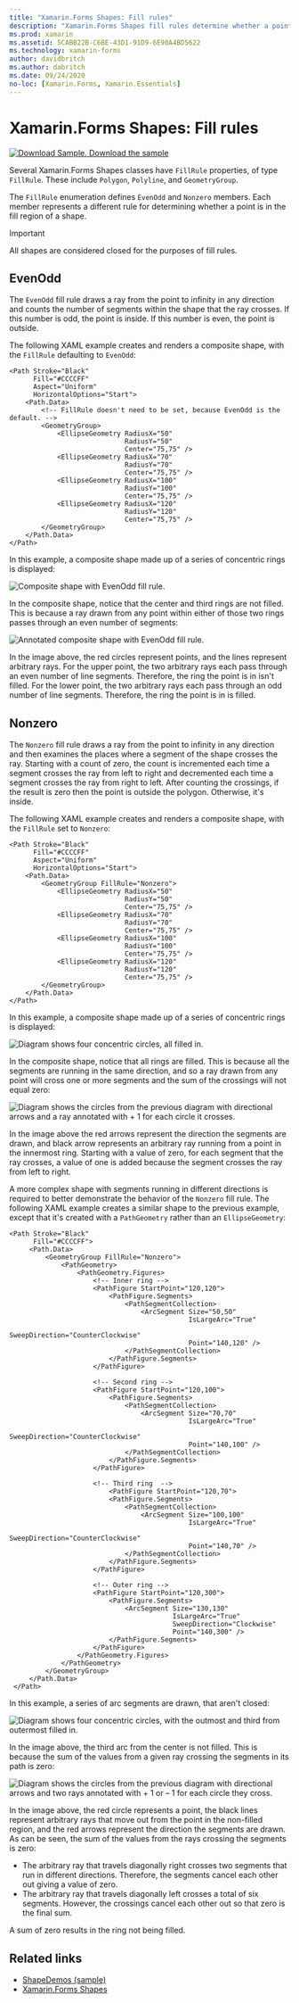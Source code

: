 ```yaml
---
title: "Xamarin.Forms Shapes: Fill rules"
description: "Xamarin.Forms Shapes fill rules determine whether a point is in the fill region of a shape."
ms.prod: xamarin
ms.assetid: 5CABB22B-C6BE-43D1-91D9-6E90A4BD5622
ms.technology: xamarin-forms
author: davidbritch
ms.author: dabritch
ms.date: 09/24/2020
no-loc: [Xamarin.Forms, Xamarin.Essentials]
---
```


# Xamarin.Forms Shapes: Fill rules

[![Download Sample.](~/media/shared/download.png) Download the sample](/samples/xamarin/xamarin-forms-samples/userinterface-shapesdemos/)

Several Xamarin.Forms Shapes classes have `FillRule` properties, of type `FillRule`. These include `Polygon`, `Polyline`, and `GeometryGroup`.

The `FillRule` enumeration defines `EvenOdd` and `Nonzero` members. Each member represents a different rule for determining whether a point is in the fill region of a shape.

> [!IMPORTANT]
> All shapes are considered closed for the purposes of fill rules.

## EvenOdd

The `EvenOdd` fill rule draws a ray from the point to infinity in any direction and counts the number of segments within the shape that the ray crosses. If this number is odd, the point is inside. If this number is even, the point is outside.

The following XAML example creates and renders a composite shape, with the `FillRule` defaulting to `EvenOdd`:

```xaml
<Path Stroke="Black"
      Fill="#CCCCFF"
      Aspect="Uniform"
      HorizontalOptions="Start">
    <Path.Data>
        <!-- FillRule doesn't need to be set, because EvenOdd is the default. -->
        <GeometryGroup>
            <EllipseGeometry RadiusX="50"
                             RadiusY="50"
                             Center="75,75" />
            <EllipseGeometry RadiusX="70"
                             RadiusY="70"
                             Center="75,75" />
            <EllipseGeometry RadiusX="100"
                             RadiusY="100"
                             Center="75,75" />
            <EllipseGeometry RadiusX="120"
                             RadiusY="120"
                             Center="75,75" />
        </GeometryGroup>
    </Path.Data>
</Path>
```

In this example, a composite shape made up of a series of concentric rings is displayed:

![Composite shape with EvenOdd fill rule.](fillrule-images/evenodd.png "Composite shape with EvenOdd fill rule")

In the composite shape, notice that the center and third rings are not filled. This is because a ray drawn from any point within either of those two rings passes through an even number of segments:

![Annotated composite shape with EvenOdd fill rule.](fillrule-images/evenodd-annotated.png "Annotated composite shape with EvenOdd fill rule")

In the image above, the red circles represent points, and the lines represent arbitrary rays. For the upper point, the two arbitrary rays each pass through an even number of line segments. Therefore, the ring the point is in isn't filled. For the lower point, the two arbitrary rays each pass through an odd number of line segments. Therefore, the ring the point is in is filled.

## Nonzero

The `Nonzero` fill rule draws a ray from the point to infinity in any direction and then examines the places where a segment of the shape crosses the ray. Starting with a count of zero, the count is incremented each time a segment crosses the ray from left to right and decremented each time a segment crosses the ray from right to left. After counting the crossings, if the result is zero then the point is outside the polygon. Otherwise, it's inside.

The following XAML example creates and renders a composite shape, with the `FillRule` set to `Nonzero`:

```xaml
<Path Stroke="Black"
      Fill="#CCCCFF"
      Aspect="Uniform"
      HorizontalOptions="Start">
    <Path.Data>
        <GeometryGroup FillRule="Nonzero">
            <EllipseGeometry RadiusX="50"
                             RadiusY="50"
                             Center="75,75" />
            <EllipseGeometry RadiusX="70"
                             RadiusY="70"
                             Center="75,75" />
            <EllipseGeometry RadiusX="100"
                             RadiusY="100"
                             Center="75,75" />
            <EllipseGeometry RadiusX="120"
                             RadiusY="120"
                             Center="75,75" />
        </GeometryGroup>
    </Path.Data>
</Path>
```

In this example, a composite shape made up of a series of concentric rings is displayed:

![Diagram shows four concentric circles, all filled in.](fillrule-images/nonzero.png "Composite shape with Nonzero fill rule")

In the composite shape, notice that all rings are filled. This is because all the segments are running in the same direction, and so a ray drawn from any point will cross one or more segments and the sum of the crossings will not equal zero:

![Diagram shows the circles from the previous diagram with directional arrows and a ray annotated with + 1 for each circle it crosses.](fillrule-images/nonzero-annotated.png "Annotated composite shape with Nonzero fill rule")

In the image above the red arrows represent the direction the segments are drawn, and black arrow represents an arbitrary ray running from a point in the innermost ring. Starting with a value of zero, for each segment that the ray crosses, a value of one is added because the segment crosses the ray from left to right.

A more complex shape with segments running in different directions is required to better demonstrate the behavior of the `Nonzero` fill rule. The following XAML example creates a similar shape to the previous example, except that it's created with a `PathGeometry` rather than an `EllipseGeometry`:

```xaml
<Path Stroke="Black"
      Fill="#CCCCFF">
     <Path.Data>
         <GeometryGroup FillRule="Nonzero">
             <PathGeometry>
                 <PathGeometry.Figures>
                     <!-- Inner ring -->
                     <PathFigure StartPoint="120,120">
                         <PathFigure.Segments>
                             <PathSegmentCollection>
                                 <ArcSegment Size="50,50"
                                             IsLargeArc="True"
                                             SweepDirection="CounterClockwise"
                                             Point="140,120" />
                             </PathSegmentCollection>
                         </PathFigure.Segments>
                     </PathFigure>

                     <!-- Second ring -->
                     <PathFigure StartPoint="120,100">
                         <PathFigure.Segments>
                             <PathSegmentCollection>
                                 <ArcSegment Size="70,70"
                                             IsLargeArc="True"
                                             SweepDirection="CounterClockwise"
                                             Point="140,100" />
                             </PathSegmentCollection>
                         </PathFigure.Segments>
                     </PathFigure>

                     <!-- Third ring  -->
                         <PathFigure StartPoint="120,70">
                         <PathFigure.Segments>
                             <PathSegmentCollection>
                                 <ArcSegment Size="100,100"
                                             IsLargeArc="True"
                                             SweepDirection="CounterClockwise"
                                             Point="140,70" />
                             </PathSegmentCollection>
                         </PathFigure.Segments>
                     </PathFigure>

                     <!-- Outer ring -->
                     <PathFigure StartPoint="120,300">
                         <PathFigure.Segments>
                             <ArcSegment Size="130,130"
                                         IsLargeArc="True"
                                         SweepDirection="Clockwise"
                                         Point="140,300" />
                         </PathFigure.Segments>
                     </PathFigure>
                 </PathGeometry.Figures>
             </PathGeometry>
         </GeometryGroup>
     </Path.Data>
 </Path>
```

In this example, a series of arc segments are drawn, that aren't closed:

![Diagram shows four concentric circles, with the outmost and third from outermost filled in.](fillrule-images/nonzero-gaps.png "Composite shape with Nonzero fill rule")

In the image above, the third arc from the center is not filled. This is because the sum of the values from a given ray crossing the segments in its path is zero:

![Diagram shows the circles from the previous diagram with directional arrows and two rays annotated with + 1 or – 1 for each circle they cross.](fillrule-images/nonzero-gaps-annotated.png "Annotated composite shape with Nonzero fill rule")

In the image above, the red circle represents a point, the black lines represent arbitrary rays that move out from the point in the non-filled region, and the red arrows represent the direction the segments are drawn. As can be seen, the sum of the values from the rays crossing the segments is zero:

- The arbitrary ray that travels diagonally right crosses two segments that run in different directions. Therefore, the segments cancel each other out giving a value of zero.
- The arbitrary ray that travels diagonally left crosses a total of six segments. However, the crossings cancel each other out so that zero is the final sum.

A sum of zero results in the ring not being filled.

## Related links

- [ShapeDemos (sample)](/samples/xamarin/xamarin-forms-samples/userinterface-shapesdemos/)
- [Xamarin.Forms Shapes](index.md)
